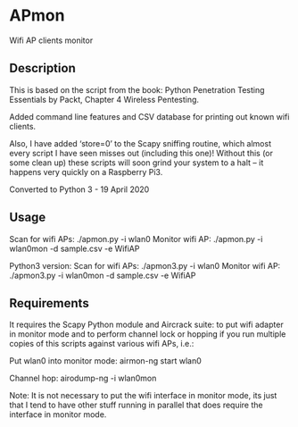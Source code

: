 # APmon
Wifi AP clients monitor

Description
----
This is based on the script from the book: Python Penetration Testing Essentials by Packt, Chapter 4 Wireless Pentesting.

Added command line features and CSV database for printing out known wifi clients.

Also, I have added ‘store=0’ to the Scapy sniffing routine, which almost every script I have seen misses out (including this one)! Without this (or some clean up) these scripts will soon grind your system to a halt – it happens very quickly on a Raspberry Pi3.

Converted to Python 3 - 19 April 2020

Usage
----
Scan for wifi APs: ./apmon.py -i wlan0
Monitor wifi AP: ./apmon.py -i wlan0mon -d sample.csv -e WifiAP

Python3 version:
Scan for wifi APs: ./apmon3.py -i wlan0
Monitor wifi AP: ./apmon3.py -i wlan0mon -d sample.csv -e WifiAP

Requirements
----
It requires the Scapy Python module and Aircrack suite: to put wifi adapter in monitor mode and to perform channel lock or hopping if you run multiple copies of this scripts against various wifi APs, i.e.:

Put wlan0 into monitor mode: airmon-ng start wlan0

Channel hop: airodump-ng -i wlan0mon

Note: It is not necessary to put the wifi interface in monitor mode, its just that I tend to have other stuff running in parallel that does require the interface in monitor mode.
